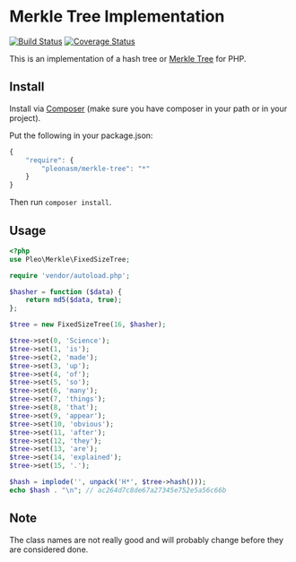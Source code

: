 # Merkle Tree Implementation #

[![Build Status](https://travis-ci.org/pleonasm/merkle-tree.png?branch=master)](https://travis-ci.org/pleonasm/merkle-tree)
[![Coverage Status](https://coveralls.io/repos/pleonasm/merkle-tree/badge.png)](https://coveralls.io/r/pleonasm/merkle-tree)

This is an implementation of a hash tree or [Merkle Tree](http://en.wikipedia.org/wiki/Merkle_Tree)
for PHP. 

## Install ##

Install via [Composer](http://getcomposer.org) (make sure you have composer in your path or in your project).

Put the following in your package.json:

```javascript
{
    "require": {
        "pleonasm/merkle-tree": "*"
    }
}
```

Then run `composer install`.

## Usage ##

```php
<?php
use Pleo\Merkle\FixedSizeTree;

require 'vendor/autoload.php';

$hasher = function ($data) {
    return md5($data, true);
};

$tree = new FixedSizeTree(16, $hasher);

$tree->set(0, 'Science');
$tree->set(1, 'is');
$tree->set(2, 'made');
$tree->set(3, 'up');
$tree->set(4, 'of');
$tree->set(5, 'so');
$tree->set(6, 'many');
$tree->set(7, 'things');
$tree->set(8, 'that');
$tree->set(9, 'appear');
$tree->set(10, 'obvious');
$tree->set(11, 'after');
$tree->set(12, 'they');
$tree->set(13, 'are');
$tree->set(14, 'explained');
$tree->set(15, '.');

$hash = implode('', unpack('H*', $tree->hash()));
echo $hash . "\n"; // ac264d7c8de67a27345e752e5a56c66b
```

## Note ##

The class names are not really good and will probably change before they are
considered done.
